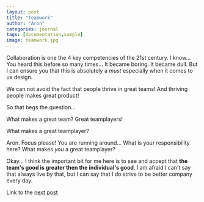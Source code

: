 ```yaml
---
layout: post
title: "Teamwork"
author: "Aron"
categories: journal
tags: [documentation,sample]
image: teamwork.jpg
---
```


Collaboration is one the 4 key competencies of the 21st century. I know... You heard this before so many times... It became boring. It became dull. But I can ensure you that this is absolutely a *must* especially when it comes to ux design.

We can not avoid the fact that people thrive in great teams! And thriving people makes great product!

So that begs the question...

What makes a great team? Great teamplayers!

What makes a great teamplayer?

Aron. Focus please! You are running around... What is your responsibility here? What makes *you* a great teamplayer?

Okay... I think the important bit for me here is to see and accept that **the team's good is greater then the individual's good**. I am afraid I can't say that always live by that, but I can say that I do strive to be better company every day.

Link to the [next post](https://aronuxui.github.io/design)

